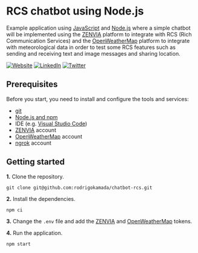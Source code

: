 # RCS chatbot using Node.js

Example application using [JavaScript](https://developer.mozilla.org/docs/Web/JavaScript) and [Node.js](https://nodejs.org/) where a simple chatbot will be implemented using the [ZENVIA](https://www.zenvia.com/) platform to integrate with RCS (Rich Communication Services) and the [OpenWeatherMap](https://www.openweathermap.org/) platform to integrate with meteorological data in order to test some RCS features such as sending and receiving text and image messages and sharing location.



[![Website](https://shields.braskam.com/v1/shields?name=website&format=rectangle&size=small&radius=5)](https://rodrigo.kamada.com.br)
[![LinkedIn](https://shields.braskam.com/v1/shields?name=linkedin&format=rectangle&size=small&radius=5)](https://www.linkedin.com/in/rodrigokamada)
[![Twitter](https://shields.braskam.com/v1/shields?name=twitter&format=rectangle&size=small&radius=5&socialAccount=rodrigokamada)](https://twitter.com/rodrigokamada)



## Prerequisites


Before you start, you need to install and configure the tools and services:

* [git](https://git-scm.com/)
* [Node.js and npm](https://nodejs.org/)
* IDE (e.g. [Visual Studio Code](https://code.visualstudio.com/))
* [ZENVIA](https://app.zenvia.com/) account
* [OpenWeatherMap](https://home.openweathermap.org/users/sign_up) account
* [ngrok](https://dashboard.ngrok.com/signup) account



## Getting started


**1.** Clone the repository.

```shell
git clone git@github.com:rodrigokamada/chatbot-rcs.git
```

**2.** Install the dependencies.

```shell
npm ci
```

**3.** Change the `.env` file and add the [ZENVIA](https://app.zenvia.com/home/api) and [OpenWeatherMap](https://home.openweathermap.org/api_keys) tokens. 

**4.** Run the application.

```shell
npm start
```
